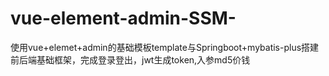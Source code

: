 # vue-element-admin-SSM-
使用vue+elemet+admin的基础模板template与Springboot+mybatis-plus搭建前后端基础框架，完成登录登出，jwt生成token,入参md5价钱
